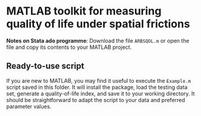 # MATLAB toolkit for measuring quality of life under spatial frictions

**Notes on Stata ado programme**: Download the file `ARBSQOL.m` or open the file and copy its contents to your MATLAB project.

## Ready-to-use script

If you are new to MATLAB, you may find it useful to execute the `Example.m` script saved in this folder. It will install the package, load the testing data set, generate a quality-of-life index, and save it to your working directory.  It should be straightforward to adapt the script to your data and preferred parameter values.
